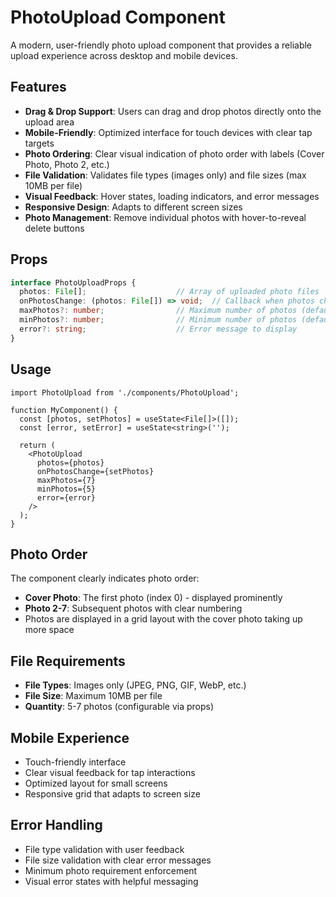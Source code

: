 # PhotoUpload Component

A modern, user-friendly photo upload component that provides a reliable upload experience across desktop and mobile devices.

## Features

- **Drag & Drop Support**: Users can drag and drop photos directly onto the upload area
- **Mobile-Friendly**: Optimized interface for touch devices with clear tap targets
- **Photo Ordering**: Clear visual indication of photo order with labels (Cover Photo, Photo 2, etc.)
- **File Validation**: Validates file types (images only) and file sizes (max 10MB per file)
- **Visual Feedback**: Hover states, loading indicators, and error messages
- **Responsive Design**: Adapts to different screen sizes
- **Photo Management**: Remove individual photos with hover-to-reveal delete buttons

## Props

```typescript
interface PhotoUploadProps {
  photos: File[];                    // Array of uploaded photo files
  onPhotosChange: (photos: File[]) => void;  // Callback when photos change
  maxPhotos?: number;                // Maximum number of photos (default: 7)
  minPhotos?: number;                // Minimum number of photos (default: 5)
  error?: string;                    // Error message to display
}
```

## Usage

```tsx
import PhotoUpload from './components/PhotoUpload';

function MyComponent() {
  const [photos, setPhotos] = useState<File[]>([]);
  const [error, setError] = useState<string>('');

  return (
    <PhotoUpload
      photos={photos}
      onPhotosChange={setPhotos}
      maxPhotos={7}
      minPhotos={5}
      error={error}
    />
  );
}
```

## Photo Order

The component clearly indicates photo order:
- **Cover Photo**: The first photo (index 0) - displayed prominently
- **Photo 2-7**: Subsequent photos with clear numbering
- Photos are displayed in a grid layout with the cover photo taking up more space

## File Requirements

- **File Types**: Images only (JPEG, PNG, GIF, WebP, etc.)
- **File Size**: Maximum 10MB per file
- **Quantity**: 5-7 photos (configurable via props)

## Mobile Experience

- Touch-friendly interface
- Clear visual feedback for tap interactions
- Optimized layout for small screens
- Responsive grid that adapts to screen size

## Error Handling

- File type validation with user feedback
- File size validation with clear error messages
- Minimum photo requirement enforcement
- Visual error states with helpful messaging 